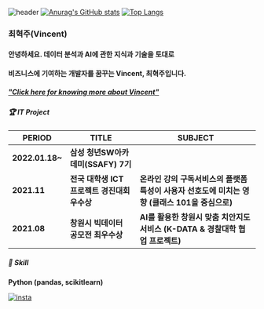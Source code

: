 ![header](https://capsule-render.vercel.app/api?type=transparent&color=auto&height=100&section=header&text=About%20Vincent&fontSize=50)
[![Anurag's GitHub stats](https://github-readme-stats.vercel.app/api?username=spaceforvincent)](https://github.com/anuraghazra/github-readme-stats)
[![Top Langs](https://github-readme-stats.vercel.app/api/top-langs/?username=spaceforvincent)](https://github.com/anuraghazra/github-readme-stats)

### 최혁주(Vincent) 
#### 안녕하세요. 데이터 분석과 AI에 관한 지식과 기술을 토대로
#### 비즈니스에 기여하는 개발자를 꿈꾸는 Vincent, 최혁주입니다.
##### ["Click here for knowing more about Vincent"](www.notion.so/aboutvincent/)

##### 🏆 IT Project  

| PERIOD | TITLE | SUBJECT |
| ------- | ------- | -------|
| **2022.01.18~** | **삼성 청년SW아카데미(SSAFY) 7기** | 
| **2021.11** | **전국 대학생 ICT 프로젝트 경진대회 우수상** | **온라인 강의 구독서비스의 플랫폼 특성이 사용자 선호도에 미치는 영향 (클래스 101을 중심으로)**
| **2021.08** | **창원시 빅데이터 공모전 최우수상** | **AI를 활용한 창원시 맞춤 치안지도 서비스 (K-DATA & 경찰대학 협업 프로젝트)** |


##### 🧩 Skill  

**Python (pandas, scikitlearn)**    

[![insta](https://img.shields.io/badge/Instagram-ff69b4?style=for-the-badge&logo=instagram&logoColor=white&link=https://www.instagram.com/caesium_y/)](https://www.instagram.com/vct_c/)
